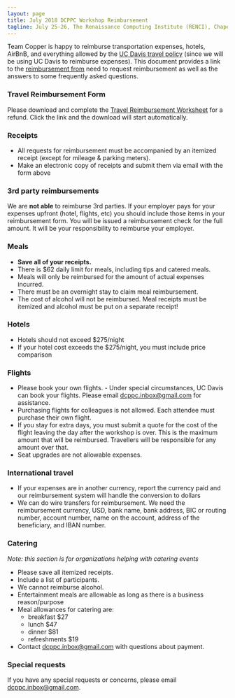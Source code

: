 ```yaml
---
layout: page
title: July 2018 DCPPC Workshop Reimbursement
tagline: July 25-26, The Renaissance Computing Institute (RENCI), Chapel Hill, NC 
---
```


Team Copper is happy to reimburse transportation expenses, hotels, AirBnB,
and everything allowed by the [UC Davis travel policy](https://policy.ucop.edu/doc/3420365/BFB-G-28)
(since we will be using UC Davis to reimburse expenses). This document provides a link to the [reimbursement from]((https://github.com/dcppc/2018-july-workshop/raw/master/docs/TravelReimbursementWorksheet.doc)) need to request reimbursement as well as the answers to some frequently asked questions. 

### Travel Reimbursement Form
Please download and complete the [Travel Reimbursement Worksheet](https://github.com/dcppc/2018-july-workshop/raw/master/docs/TravelReimbursementWorksheet.doc) for a refund. Click the link and the download will start automatically. 

### Receipts

- All requests for reimbursement must be accompanied by an itemized receipt (except for mileage & parking meters).
- Make an electronic copy of receipts and submit them via email with the form above

### 3rd party reimbursements
We are **not able** to reimburse 3rd parties. If your employer pays for your expenses upfront (hotel, flights, etc) you should include those items in your reimbursement form. You will be issued a reimbursement check for the full amount. It will be your responsibility to reimburse your employer.

### Meals
- **Save all of your receipts.** 
- There is $62 daily limit for meals, including tips and catered meals.
- Meals will only be reimbursed for the amount of actual expenses incurred.
- There must be an overnight stay to claim meal reimbursement.
- The cost of alcohol will not be reimbursed. Meal receipts must be itemized and alcohol must be put on a separate receipt!

### Hotels
- Hotels should not exceed $275/night
- If your hotel cost exceeds the $275/night, you must include price comparison

### Flights
- Please book your own flights. - Under special circumstances, UC Davis can book your flights. Please email <dcppc.inbox@gmail.com> for assistance.  
- Purchasing flights for colleagues is not allowed. Each attendee must purchase their own flight. 
- If you stay for extra days, you must submit a quote for the cost of the flight leaving the day after the workshop is over. This is the maximum amount that will be reimbursed. Travellers will be responsible for any amount over that.
- Seat upgrades are not allowable expenses.

### International travel
- If your expenses are in another currency, report the currency paid and our reimbursement system will handle the conversion to dollars
- We can do wire transfers for reimbursement. We need the reimbursement currency, USD, bank name, bank address, BIC or routing number, account number, name on the account, address of the beneficiary, and IBAN number.

### Catering
_Note: this section is for organizations helping with catering events_
- Please save all itemized receipts. 
- Include a list of participants.
- We cannot reimburse alcohol.
- Entertainment meals are allowable as long as there is a business reason/purpose
- Meal allowances for catering are:
	- breakfast $27
	- lunch $47
	- dinner $81
	- refreshments $19
- Contact <dcppc.inbox@gmail.com> with questions about payment.

### Special requests
If you have any special requests or concerns, please email <dcppc.inbox@gmail.com>.

